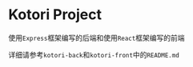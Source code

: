 # Kotori Project

使用`Express`框架编写的后端和使用`React`框架编写的前端

详细请参考`kotori-back`和`kotori-front`中的`README.md`
